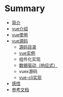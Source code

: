 # Summary

* [简介](README.md)
* [vue介绍](docs/vue-introduction.md)
* [vue使用](docs/vue-use.md)
* [vue源码](docs/vue-code.md)
  * [源码目录](docs/vue-code/yuan-ma-mu-lu.md)
  * [vue实例](docs/vue-code/vueshi-li.md)
  * 组件化实现
  * [数据驱动（响应式）](docs/vue-code/shu-ju-qu-dong-ff08-xiang-ying-shi-bu-ju-ff09.md)
  * vuex源码
  * [vue-cli实现](docs/vue-code/vue-cli.md)
* [感悟](gan-wu.md)
* [参考文档](/docs/documentation.md)

